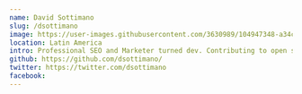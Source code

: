 ```yaml
---
name: David Sottimano
slug: /dsottimano
image: https://user-images.githubusercontent.com/3630989/104947348-a34c2480-5989-11eb-91ad-ee9e430ee4ee.jpg
location: Latin America
intro: Professional SEO and Marketer turned dev. Contributing to open source projects in JS, Python and Apps script
github: https://github.com/dsottimano/
twitter: https://twitter.com/dsottimano
facebook: 
---
```



